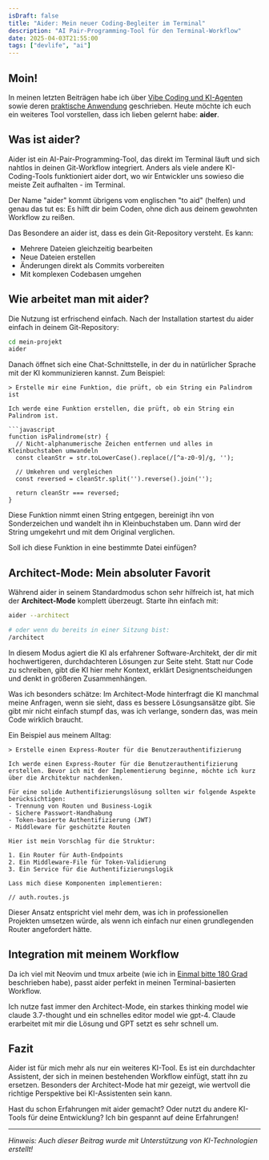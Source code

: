 ```yaml
---
isDraft: false
title: "Aider: Mein neuer Coding-Begleiter im Terminal"
description: "AI Pair-Programming-Tool für den Terminal-Workflow"
date: 2025-04-03T21:55:00
tags: ["devlife", "ai"]
---
```


## Moin!

In meinen letzten Beiträgen habe ich über [Vibe Coding und KI-Agenten](https://siblanco.dev/blog/vibe-coding) sowie deren [praktische Anwendung](https://siblanco.dev/blog/feat-comments) geschrieben. Heute möchte ich euch ein weiteres Tool vorstellen, dass ich lieben gelernt habe: **aider**.

## Was ist aider?

Aider ist ein AI-Pair-Programming-Tool, das direkt im Terminal läuft und sich nahtlos in deinen Git-Workflow integriert. Anders als viele andere KI-Coding-Tools funktioniert aider dort, wo wir Entwickler uns sowieso die meiste Zeit aufhalten - im Terminal.

Der Name "aider" kommt übrigens vom englischen "to aid" (helfen) und genau das tut es: Es hilft dir beim Coden, ohne dich aus deinem gewohnten Workflow zu reißen.

Das Besondere an aider ist, dass es dein Git-Repository versteht. Es kann:

- Mehrere Dateien gleichzeitig bearbeiten
- Neue Dateien erstellen
- Änderungen direkt als Commits vorbereiten
- Mit komplexen Codebasen umgehen

## Wie arbeitet man mit aider?

Die Nutzung ist erfrischend einfach. Nach der Installation startest du aider einfach in deinem Git-Repository:

```bash
cd mein-projekt
aider
```

Danach öffnet sich eine Chat-Schnittstelle, in der du in natürlicher Sprache mit der KI kommunizieren kannst. Zum Beispiel:

````
> Erstelle mir eine Funktion, die prüft, ob ein String ein Palindrom ist

Ich werde eine Funktion erstellen, die prüft, ob ein String ein Palindrom ist.

```javascript
function isPalindrome(str) {
  // Nicht-alphanumerische Zeichen entfernen und alles in Kleinbuchstaben umwandeln
  const cleanStr = str.toLowerCase().replace(/[^a-z0-9]/g, '');

  // Umkehren und vergleichen
  const reversed = cleanStr.split('').reverse().join('');

  return cleanStr === reversed;
}
````

Diese Funktion nimmt einen String entgegen, bereinigt ihn von Sonderzeichen und wandelt ihn in Kleinbuchstaben um. Dann wird der String umgekehrt und mit dem Original verglichen.

Soll ich diese Funktion in eine bestimmte Datei einfügen?

## Architect-Mode: Mein absoluter Favorit

Während aider in seinem Standardmodus schon sehr hilfreich ist, hat mich der **Architect-Mode** komplett überzeugt. Starte ihn einfach mit:

```bash
aider --architect

# oder wenn du bereits in einer Sitzung bist:
/architect
```

In diesem Modus agiert die KI als erfahrener Software-Architekt, der dir mit hochwertigeren, durchdachteren Lösungen zur Seite steht. Statt nur Code zu schreiben, gibt die KI hier mehr Kontext, erklärt Designentscheidungen und denkt in größeren Zusammenhängen.

Was ich besonders schätze: Im Architect-Mode hinterfragt die KI manchmal meine Anfragen, wenn sie sieht, dass es bessere Lösungsansätze gibt. Sie gibt mir nicht einfach stumpf das, was ich verlange, sondern das, was mein Code wirklich braucht.

Ein Beispiel aus meinem Alltag:

```
> Erstelle einen Express-Router für die Benutzerauthentifizierung

Ich werde einen Express-Router für die Benutzerauthentifizierung erstellen. Bevor ich mit der Implementierung beginne, möchte ich kurz über die Architektur nachdenken.

Für eine solide Authentifizierungslösung sollten wir folgende Aspekte berücksichtigen:
- Trennung von Routen und Business-Logik
- Sichere Passwort-Handhabung
- Token-basierte Authentifizierung (JWT)
- Middleware für geschützte Routen

Hier ist mein Vorschlag für die Struktur:

1. Ein Router für Auth-Endpoints
2. Ein Middleware-File für Token-Validierung
3. Ein Service für die Authentifizierungslogik

Lass mich diese Komponenten implementieren:

// auth.routes.js
```

Dieser Ansatz entspricht viel mehr dem, was ich in professionellen Projekten umsetzen würde, als wenn ich einfach nur einen grundlegenden Router angefordert hätte.

## Integration mit meinem Workflow

Da ich viel mit Neovim und tmux arbeite (wie ich in [Einmal bitte 180 Grad](https://siblanco.dev/blog/einmal-bitte-180-grad/) beschrieben habe), passt aider perfekt in meinen Terminal-basierten Workflow.

Ich nutze fast immer den Architect-Mode, ein starkes thinking model wie claude 3.7-thought und ein schnelles editor model wie gpt-4.
Claude erarbeitet mit mir die Lösung und GPT setzt es sehr schnell um.

## Fazit

Aider ist für mich mehr als nur ein weiteres KI-Tool. Es ist ein durchdachter Assistent, der sich in meinen bestehenden Workflow einfügt, statt ihn zu ersetzen. Besonders der Architect-Mode hat mir gezeigt, wie wertvoll die richtige Perspektive bei KI-Assistenten sein kann.

Hast du schon Erfahrungen mit aider gemacht? Oder nutzt du andere KI-Tools für deine Entwicklung? Ich bin gespannt auf deine Erfahrungen!

---

_Hinweis: Auch dieser Beitrag wurde mit Unterstützung von KI-Technologien erstellt!_
